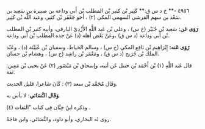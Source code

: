 ٤٩٥٦ -** خ د س ق:** كَثِير بْن كثير بْن المطلب بْن أَبي وداعة بن صبيرة بن سَعِيد بن سَعْد بن سهم القرشي السهمي المكي (٢) ، أخو جَعْفَر بْن كثير، وعبد اللَّه بْن كَثِير.

**رَوَى عَن:** سَعِيد بْن جُبَيْر (خ س) ، وعلي بْن عَبد اللَّهِ الأَزْدِيّ البارقي، وأبيه كثير بْن المطلب بْن أَبي وداعة (د س ق) ،وعَنْ بَعْض أهله (د) عَنْ جده المطلب بْن أَبي وداعة.

**رَوَى عَنه:** إِبْرَاهِيم بْن نَافِع المكي (خ س) ، وسالم الخياط، وسفيان بْن عُيَيْنَة (د) ، وعَبْد الملك بْن جُرَيج (د س ق) ، ومَعْمَر بْن راشِد (خ س) ، وهشام بْن حسان.

قال عَبد اللَّهِ (١) بْن أَحْمَد بْن حنبل عَن أبيه، وإسحاق بْن مَنْصُور (٢) عَنْ يحيى بْن مَعِين: ثقة.

وَقَال مُحَمَّد بْن سعد (٣) : كَانَ شاعرا، قليل الحديث.

**وَقَال النَّسَائي:** لا بأس به.

وذكره ابنُ حِبَّان فِي كتاب "الثقات (٤) .

روى له البخاري، وأبو داود، والنَّسَائي، وابن مَاجَهْ.